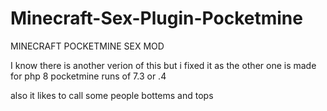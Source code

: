 # Minecraft-Sex-Plugin-Pocketmine
MINECRAFT POCKETMINE SEX MOD

I know there is another verion of this but i fixed it as the other one is made for php 8 pocketmine runs of 7.3 or .4





also it likes to call some people bottems and tops

